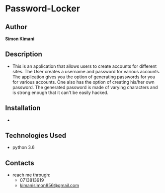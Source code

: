# Password-Locker

## Author

**Simon Kimani**

## Description

- This is an application that allows users to create accounts for different sites. The User creates a username and password for various accounts. The application gives you the option of generating passwords for you for various accounts. One also has the option of creating his/her own password. The generated password is made of varying characters and is strong enough that it can't be easily hacked.

## Installation

-

## Technologies Used

- python 3.6
## Contacts 
- reach me through:
    - 0713813919
    - kimanisimon856@gmail.com
    
